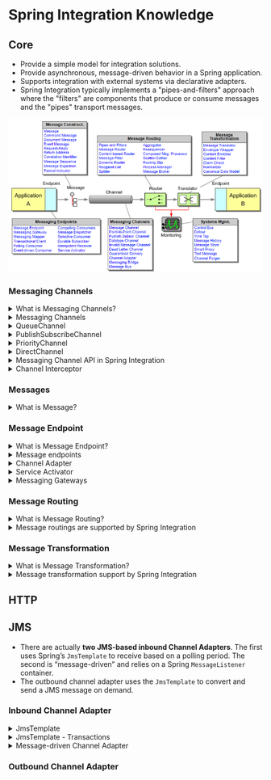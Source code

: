 # Spring Integration Knowledge

## Core
+ Provide a simple model for integration solutions.
+ Provide asynchronous, message-driven behavior in a Spring application.
+ Supports integration with external systems via declarative adapters.
+ Spring Integration typically implements a "pipes-and-filters" approach where the "filters" are components that produce or consume messages and the "pipes" transport messages.

![](images/overview.png)

### Messaging Channels

<details>
  <summary>What is Messaging Channels?</summary>
  <br/>
  
  The `MessageChannel` decouples message producers from messgae consumers.

  ```
  public interface MessageChannel {

      boolean send(Message message);

      boolean send(Message message, long timeout);
  }
  ```
  _`MessageChannel` interface_
</details>
<details>
  <br/>
  <summary>Messaging Channels</summary>
  
  + Messaging Channels in EIP
  
  ![](images/Messaging_Channels.jpeg)
  
  + Messaging Channels in Spring Integration
    + QueueChannel
    + PublishSubscribeChannel
    + PriorityChannel
    + DirectChannel
    + ...
</details>
<details>
  <br/>
  <summary>QueueChannel</summary>
  
  The `QueueChannel` implementation wraps a queue. The QueueChannel has point-to-point semantics. In other words, even if the channel has multiple consumers, only one of them should receive any Message sent to that channel.
  
  ```
  public QueueChannel(int capacity)
  ```
  
  If the queue has reached capacity, the sender blocks until room is available in the queue.
</details>
<details>
  <br/>
  <summary>PublishSubscribeChannel</summary>
  
  The `PublishSubscribeChannel` implementation broadcasts any Message sent to it to all of its subscribed handlers. This is most often used for sending event messages and the `PublishSubscribeChannel` is intended for sending only.
  
</details>
<details>
  <br/>
  <summary>PriorityChannel</summary>
  
  `PriorityChannel` is an alternative implementation that allows for messages to be ordered within the channel based upon a priority. By default, the priority is determined by the priority header within each message. A comparator of type `Comparator<Message<?>>` can be provided to the `PriorityChannel` constructor.
  
</details>
<details>
  <br/>
  <summary>DirectChannel</summary>
  
  The `DirectChannel` has point-to-point semantics but it implements the `SubscribableChannel` interface instead of the `PollableChannel` interface, so it dispatches messages directly to a subscriber. It sends each Message to a single subscribed `MessageHandler`.
  
</details>
<details>
  <br/>
  <summary>Messaging Channel API in Spring Integration</summary>
  
   These two sub-interfaces that define the buffering (pollable) and non-buffering (subscribable) channel behavior.
   
   ```
   public interface PollableChannel extends MessageChannel {

      Message<?> receive();

      Message<?> receive(long timeout);

   }
   ```
   **_PollableChannel_**
   ```
   public interface SubscribableChannel extends MessageChannel {

      boolean subscribe(MessageHandler handler);

      boolean unsubscribe(MessageHandler handler);

   }
   ```
   **_SubscribableChannel_**
</details>

<details>
  <br/>
  <summary>Channel Interceptor</summary>
  
  The `ChannelInterceptor` strategy interface
  ```
  public interface ChannelInterceptor {

      Message<?> preSend(Message<?> message, MessageChannel channel);

      void postSend(Message<?> message, MessageChannel channel, boolean sent);

      void afterSendCompletion(Message<?> message, MessageChannel channel, boolean sent, Exception ex);

      boolean preReceive(MessageChannel channel);

      Message<?> postReceive(Message<?> message, MessageChannel channel);

      void afterReceiveCompletion(Message<?> message, MessageChannel channel, Exception ex);
  }
  ```
  After implementing the interface, registering the interceptor with a channel
  
  ```
  channel.addInterceptor(someChannelInterceptor);
  ```
</details>

### Messages
<details>
  <summary>What is Message?</summary>
  <br/>

  The Spring Integration `Message` is a generic container for data.
  ```
  public interface Message<T> {

      T getPayload();

      MessageHeaders getHeaders();

  }
  ```
</details>

### Message Endpoint
<details>
  <summary>What is Message Endpoint?</summary>
  <br/>

  A Message Endpoint represents the “**filter**” of a _pipes-and-filters_ architecture. One of the primary goals is to simplify the development of enterprise integration solutions.
  
  In other words, you should **not** implement the consumer or producer directly. Instead, you can **focus on** your business implementation. 
  
  Just as a controller handles HTTP requests, the message endpoint handles messages. Just as controllers are mapped to URL patterns, message endpoints are mapped to message channels.
  
</details>
<details>
  <summary>Message endpoints</summary>
  <br/>
  
  + Messgae endpoints in EIP
  
  ![](images/message_endpoint.jpeg)
  
  + Messgae endpoints in Spring Integration
    + Channel Adapter
    + Service Activator
    + Messaging Gateways
</details>
<details>
  <summary>Channel Adapter</summary>
  <br/>
  A channel adapter is a message endpoint that enables connecting a single sender or receiver to a message channel. Spring Integration provides a number of adapters to support various transports, such as JMS, file, HTTP, ...

  Concretely, inbound adapters are at the beginning of a flow, outbound adapters terminate a flow.

  **Configuring An Inbound Channel Adapter**

  ![](images/inbound-channel-endpoint.jpg)
  
  ```
  public class SourceService {

      @InboundChannelAdapter(channel = "channel1", poller = @Poller(fixedRate = "5000"))
      Object method1() {
          ...
      }

      @InboundChannelAdapter(channel = "channel2", poller = @Poller(cron = "30 * 9-17 * * MON-FRI"))
      Object method2() {
          ...
      }
  }
  ```
  _code snippet_

  **Configuring An Outbound Channel Adapter**

  ![](images/outbound-channel-adapter.jpg)

  ```
  public class MyPojo {

      @ServiceActivator(channel = "channel1")
      void handle(Object payload) {
          ...
      }
  }
  ```
  _code snippet_
</details>
<details>
  <summary>Service Activator</summary>
  <br/>
  The Service Activator is any POJO that defines the @ServiceActivator annotation on a given method. This allows us to execute any method on our POJO when a message is received from an inbound channel, and it allows us to write messages to an outward channel.
  
  ![](images/service-activator.jpg)

  ```
  @ServiceActivator(inputChannel = "myInputChannel", outputChannel = "myOutputChannel")
  public String toUppercase(Message<String> message) {
      System.out.println("Received message from myInputChannel : " + message.getPayload());

      return message.getPayload().toUpperCase();
  }
  ```
  _code snippet_

</details>
<details>
  <summary>Messaging Gateways</summary>
  <br/>
  Gateways are used to send and receive messages. Gateways are two-way (request/reply).

  Inbound gateways are where some external system sends a request and Spring Integration replies. Outbound gateways are where Spring Integration makes the request and some external system replies.
  
  ```
  @MessagingGateway // it also a bean
  public interface CustomGateway {

    @Gateway(requestChannel = "myUpperCaseChannel")
    public String sendToUppercaseChannel(String message);

  }
  ```
  
</details>

### Message Routing
<details>
  <summary>What is Message Routing?</summary>
  <br/>
  
</details>
<details>
  <br/>
  <summary>Message routings are supported by Spring Integration</summary>
  
</details>

### Message Transformation
<details>
  <summary>What is Message Transformation?</summary>
  <br/>
  
</details>
<details>
  <summary>Message transformation support by Spring Integration</summary>
  <br/>
  
</details>

## HTTP
## JMS
+ There are actually **two JMS-based inbound Channel Adapters**. The first uses Spring’s `JmsTemplate` to receive based on a polling period. The second is “message-driven” and relies on a Spring `MessageListener` container. 
+ The outbound channel adapter uses the `JmsTemplate` to convert and send a JMS message on demand.
### Inbound Channel Adapter
<details>
  <summary>JmsTemplate</summary>
  <br/>
  
  The `JmsTemplate` apply for a polling period.

  ```
  @Bean
  @InboundChannelAdapter(value = "exampleChannel", poller = @Poller(fixedRate = "30000"))
  public MessageSource<Object> jmsIn(ConnectionFactory connectionFactory) {
      JmsDestinationPollingSource source = new JmsDestinationPollingSource(new JmsTemplate(connectionFactory));
      source.setDestinationName("inQueue");
      return source;
  }
  ```
   _code snippet_

  If extract-payload is set to true (the default), the received JMS Message is passed through the MessageConverter
</details>
<details>
  <summary>JmsTemplate - Transactions</summary>
  <br/>

</details>
<details>
  <summary>Message-driven Channel Adapter</summary>
  <br/>
  
  The “message-driven” relies on a Spring `MessageListener` container. You have to provide 3 main beans such as: `JmsMessageDrivenEndpoint`, `AbstractMessageListenerContainer` , `ChannelPublishingJmsMessageListener`.
  
  ```
  @Bean
  public JmsMessageDrivenEndpoint jmsIn() {
      JmsMessageDrivenEndpoint endpoint = new JmsMessageDrivenEndpoint(container(), listener());
      return endpoint;
  }
  @Bean
  public AbstractMessageListenerContainer container() {
      DefaultMessageListenerContainer container = new DefaultMessageListenerContainer();
      container.setConnectionFactory(cf());
      container.setDestinationName("inQueue");
      return container;
  }

  @Bean
  public ChannelPublishingJmsMessageListener listener() {
      ChannelPublishingJmsMessageListener listener = new ChannelPublishingJmsMessageListener();
      listener.setRequestChannelName("exampleChannel");
      return listener;
  }
  ```
</details>

### Outbound Channel Adapter

